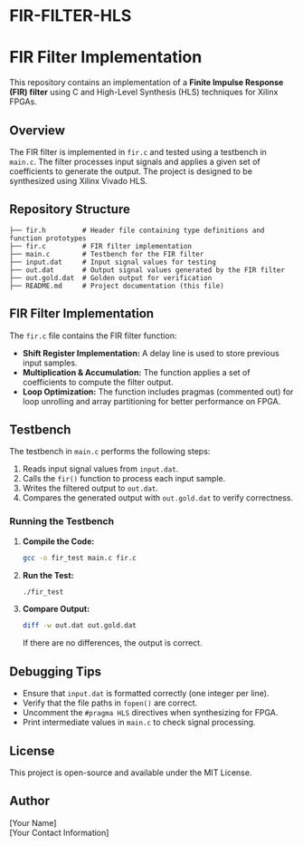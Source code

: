 # FIR-FILTER-HLS
# FIR Filter Implementation

This repository contains an implementation of a **Finite Impulse Response (FIR) filter** using C and High-Level Synthesis (HLS) techniques for Xilinx FPGAs.

## Overview

The FIR filter is implemented in `fir.c` and tested using a testbench in `main.c`. The filter processes input signals and applies a given set of coefficients to generate the output. The project is designed to be synthesized using Xilinx Vivado HLS.

## Repository Structure

```
├── fir.h         # Header file containing type definitions and function prototypes
├── fir.c         # FIR filter implementation
├── main.c        # Testbench for the FIR filter
├── input.dat     # Input signal values for testing
├── out.dat       # Output signal values generated by the FIR filter
├── out.gold.dat  # Golden output for verification
├── README.md     # Project documentation (this file)
```

## FIR Filter Implementation

The `fir.c` file contains the FIR filter function:
- **Shift Register Implementation:** A delay line is used to store previous input samples.
- **Multiplication & Accumulation:** The function applies a set of coefficients to compute the filter output.
- **Loop Optimization:** The function includes pragmas (commented out) for loop unrolling and array partitioning for better performance on FPGA.

## Testbench

The testbench in `main.c` performs the following steps:
1. Reads input signal values from `input.dat`.
2. Calls the `fir()` function to process each input sample.
3. Writes the filtered output to `out.dat`.
4. Compares the generated output with `out.gold.dat` to verify correctness.

### Running the Testbench

1. **Compile the Code:**
   ```bash
   gcc -o fir_test main.c fir.c
   ```
2. **Run the Test:**
   ```bash
   ./fir_test
   ```
3. **Compare Output:**
   ```bash
   diff -w out.dat out.gold.dat
   ```
   If there are no differences, the output is correct.

## Debugging Tips

- Ensure that `input.dat` is formatted correctly (one integer per line).
- Verify that the file paths in `fopen()` are correct.
- Uncomment the `#pragma HLS` directives when synthesizing for FPGA.
- Print intermediate values in `main.c` to check signal processing.

## License

This project is open-source and available under the MIT License.

## Author

[Your Name]  
[Your Contact Information]

